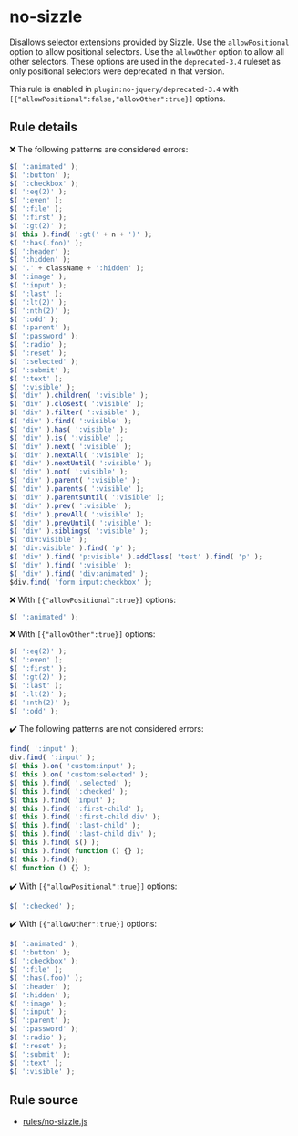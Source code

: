 # no-sizzle

Disallows selector extensions provided by Sizzle. Use the `allowPositional` option to allow positional selectors. Use the `allowOther` option to allow all other selectors. These options are used in the `deprecated-3.4` ruleset as only positional selectors were deprecated in that version.

This rule is enabled in `plugin:no-jquery/deprecated-3.4` with `[{"allowPositional":false,"allowOther":true}]` options.

## Rule details

❌ The following patterns are considered errors:
```js
$( ':animated' );
$( ':button' );
$( ':checkbox' );
$( ':eq(2)' );
$( ':even' );
$( ':file' );
$( ':first' );
$( ':gt(2)' );
$( this ).find( ':gt(' + n + ')' );
$( ':has(.foo)' );
$( ':header' );
$( ':hidden' );
$( '.' + className + ':hidden' );
$( ':image' );
$( ':input' );
$( ':last' );
$( ':lt(2)' );
$( ':nth(2)' );
$( ':odd' );
$( ':parent' );
$( ':password' );
$( ':radio' );
$( ':reset' );
$( ':selected' );
$( ':submit' );
$( ':text' );
$( ':visible' );
$( 'div' ).children( ':visible' );
$( 'div' ).closest( ':visible' );
$( 'div' ).filter( ':visible' );
$( 'div' ).find( ':visible' );
$( 'div' ).has( ':visible' );
$( 'div' ).is( ':visible' );
$( 'div' ).next( ':visible' );
$( 'div' ).nextAll( ':visible' );
$( 'div' ).nextUntil( ':visible' );
$( 'div' ).not( ':visible' );
$( 'div' ).parent( ':visible' );
$( 'div' ).parents( ':visible' );
$( 'div' ).parentsUntil( ':visible' );
$( 'div' ).prev( ':visible' );
$( 'div' ).prevAll( ':visible' );
$( 'div' ).prevUntil( ':visible' );
$( 'div' ).siblings( ':visible' );
$( 'div:visible' );
$( 'div:visible' ).find( 'p' );
$( 'div' ).find( 'p:visible' ).addClass( 'test' ).find( 'p' );
$( 'div' ).find( ':visible' );
$( 'div' ).find( 'div:animated' );
$div.find( 'form input:checkbox' );
```
❌ With `[{"allowPositional":true}]` options:
```js
$( ':animated' );
```
❌ With `[{"allowOther":true}]` options:
```js
$( ':eq(2)' );
$( ':even' );
$( ':first' );
$( ':gt(2)' );
$( ':last' );
$( ':lt(2)' );
$( ':nth(2)' );
$( ':odd' );
```

✔️ The following patterns are not considered errors:
```js
find( ':input' );
div.find( ':input' );
$( this ).on( 'custom:input' );
$( this ).on( 'custom:selected' );
$( this ).find( '.selected' );
$( this ).find( ':checked' );
$( this ).find( 'input' );
$( this ).find( ':first-child' );
$( this ).find( ':first-child div' );
$( this ).find( ':last-child' );
$( this ).find( ':last-child div' );
$( this ).find( $() );
$( this ).find( function () {} );
$( this ).find();
$( function () {} );
```
✔️ With `[{"allowPositional":true}]` options:
```js
$( ':checked' );
```
✔️ With `[{"allowOther":true}]` options:
```js
$( ':animated' );
$( ':button' );
$( ':checkbox' );
$( ':file' );
$( ':has(.foo)' );
$( ':header' );
$( ':hidden' );
$( ':image' );
$( ':input' );
$( ':parent' );
$( ':password' );
$( ':radio' );
$( ':reset' );
$( ':submit' );
$( ':text' );
$( ':visible' );
```
## Rule source

* [rules/no-sizzle.js](../src/rules/no-sizzle.js)
